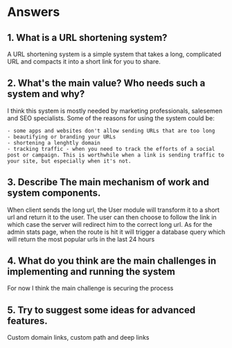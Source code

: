# Answers

## 1. What is a URL shortening system?
   A URL shortening system is a simple system that takes a long, complicated URL and compacts it into a short link for you to share.
## 2. What's the main value? Who needs such a system and why?
   I think this system is mostly needed by marketing professionals, salesemen and SEO specialists. Some of the reasons for using the system could be:
   
	- some apps and websites don't allow sending URLs that are too long
	- beautifying or branding your URLs
	- shortening a lenghtly domain
	- tracking traffic - when you need to track the efforts of a social post or campaign. This is worthwhile when a link is sending traffic to your site, but especially when it's not.
## 3. Describe The main mechanism of work and system components.
  When client sends the long url, the User module will transform it to a short url and return it to the user. The user can then choose to follow the link
	in which case the server will redirect him to the correct long url. As for the admin stats page, when the route is hit it will trigger a database query which will return the most popular urls in the last 24 hours 
## 4. What do you think are the main challenges in implementing and running the system
  For now I think the main challenge is securing the process 
## 5. Try to suggest some ideas for advanced features.
  Custom domain links, custom path and deep links 